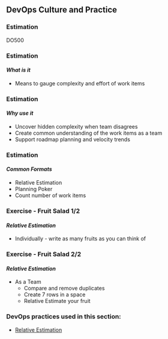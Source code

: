 <!-- .slide: data-background-image="images/RH_NewBrand_Background.png" -->
## DevOps Culture and Practice <!-- {.element: class="course-title"} -->
### Estimation <!-- {.element: class="title-color"} -->
DO500 <!-- {.element: class="title-color"} -->



### Estimation
#### _What is it_
* Means to gauge complexity and effort of work items



### Estimation
#### _Why use it_
* Uncover hidden complexity when team disagrees
* Create common understanding of the work items as a team
* Support roadmap planning and velocity trends



### Estimation
#### _Common Formats_
* Relative Estimation
* Planning Poker
* Count number of work items



### Exercise - Fruit Salad 1/2
#### _Relative Estimation_
* Individually - write as many fruits as you can think of



### Exercise - Fruit Salad 2/2
#### _Relative Estimation_
* As a Team
  * Compare and remove duplicates
  * Create 7 rows in a space
  * Relative Estimate your fruit



<!-- .slide: data-background-image="images/chef-background.png", class="white-style" -->
### DevOps practices used in this section:
- [Relative Estimation](https://openpracticelibrary.com/practice/relative-estimation/)
